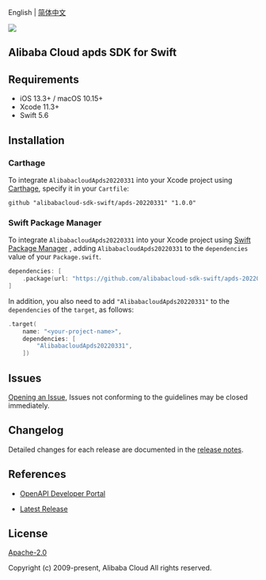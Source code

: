 English | [简体中文](README-CN.md)

![](https://aliyunsdk-pages.alicdn.com/icons/AlibabaCloud.svg)

## Alibaba Cloud apds SDK for Swift

## Requirements

- iOS 13.3+ / macOS 10.15+
- Xcode 11.3+
- Swift 5.6

## Installation

### Carthage

To integrate `AlibabacloudApds20220331` into your Xcode project using [Carthage](https://github.com/Carthage/Carthage), specify it in your `Cartfile`:

```ogdl
github "alibabacloud-sdk-swift/apds-20220331" "1.0.0"
```

### Swift Package Manager

To integrate `AlibabacloudApds20220331` into your Xcode project using [Swift Package Manager](https://swift.org/package-manager/) , adding `AlibabacloudApds20220331` to the `dependencies` value of your `Package.swift`.

```swift
dependencies: [
    .package(url: "https://github.com/alibabacloud-sdk-swift/apds-20220331.git", from: "1.0.0")
]
```

In addition, you also need to add `"AlibabacloudApds20220331"` to the `dependencies` of the `target`, as follows:

```swift
.target(
    name: "<your-project-name>",
    dependencies: [
        "AlibabacloudApds20220331",
    ])
```

## Issues

[Opening an Issue](https://github.com/alibabacloud-sdk-swift/apds-20220331/issues/new), Issues not conforming to the guidelines may be closed immediately.

## Changelog

Detailed changes for each release are documented in the [release notes](./ChangeLog.txt).

## References

* [OpenAPI Developer Portal](https://next.api.alibabacloud.com/home)
- [Latest Release](https://github.com/alibabacloud-sdk-swift/apds-20220331)

## License

[Apache-2.0](http://www.apache.org/licenses/LICENSE-2.0)

Copyright (c) 2009-present, Alibaba Cloud All rights reserved.
